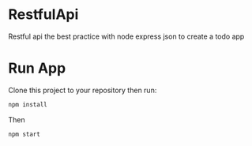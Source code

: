 # RestfulApi 
 Restful api the best practice with node express json to create a todo app

# Run App
Clone this project to your repository then run:
```javascript
npm install
```
Then
```javascript
npm start
```